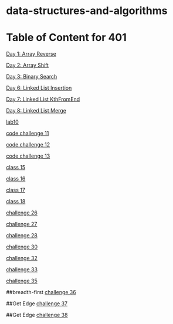 # data-structures-and-algorithms

# Table of Content for 401
[Day 1: Array Reverse](otherReadmes/ArrayReverse.md)

[Day 2: Array Shift](otherReadmes/arrayshift.md)

[Day 3: Binary Search](otherReadmes/binarysearch.md)

[Day 6: Linked List Insertion](otherReadmes/11-insertions.md)

[Day 7: Linked List KthFromEnd](otherReadmes/11-kth-from-end.md)

[Day 8: Linked List Merge](otherReadmes/11-merge.md)

[lab10](otherReadmes/StackandQueues.md)

[code challenge 11](otherReadmes/pseudoqueue.md)

[code challenge 12](otherReadmes/codechallenge12.md)

[code challenge 13](otherReadmes/multibracketvalidation.md)

[class 15](otherReadmes/class15.md)

[class 16](otherReadmes/FizzBuzzTree.md)

[class 17](otherReadmes/codechallenge17.md)

[class 18](otherReadmes/codechallenge18.md)

[challenge 26](otherReadmes/codechallenge26.md)

[challenge 27](otherReadmes/codechallenge27.md)

[challenge 28](otherReadmes/codechallenge28.md)

[challenge 30](otherReadmes/codechallenge30.md)

[challenge 32](otherReadmes/codechallenge32.md)

[challenge 33](otherReadmes/codechallenge33.md)

[challenge 35](otherReadmes/codechallenge35.md)

##breadth-first
[challenge 36](otherReadmes/codechallenge36.md)

##Get Edge
[challenge 37](otherReadmes/codechallenge37.md)

##Get Edge
[challenge 38](otherReadmes/codechallenge38.md)

